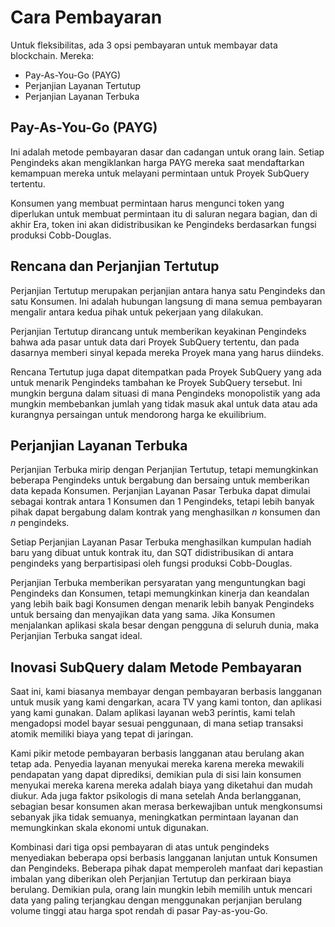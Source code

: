 # Cara Pembayaran

Untuk fleksibilitas, ada 3 opsi pembayaran untuk membayar data blockchain. Mereka:

- Pay-As-You-Go (PAYG)
- Perjanjian Layanan Tertutup
- Perjanjian Layanan Terbuka

## Pay-As-You-Go (PAYG)

Ini adalah metode pembayaran dasar dan cadangan untuk orang lain. Setiap Pengindeks akan mengiklankan harga PAYG mereka saat mendaftarkan kemampuan mereka untuk melayani permintaan untuk Proyek SubQuery tertentu.

Konsumen yang membuat permintaan harus mengunci token yang diperlukan untuk membuat permintaan itu di saluran negara bagian, dan di akhir Era, token ini akan didistribusikan ke Pengindeks berdasarkan fungsi produksi Cobb-Douglas.

## Rencana dan Perjanjian Tertutup

Perjanjian Tertutup merupakan perjanjian antara hanya satu Pengindeks dan satu Konsumen. Ini adalah hubungan langsung di mana semua pembayaran mengalir antara kedua pihak untuk pekerjaan yang dilakukan.

Perjanjian Tertutup dirancang untuk memberikan keyakinan Pengindeks bahwa ada pasar untuk data dari Proyek SubQuery tertentu, dan pada dasarnya memberi sinyal kepada mereka Proyek mana yang harus diindeks.

Rencana Tertutup juga dapat ditempatkan pada Proyek SubQuery yang ada untuk menarik Pengindeks tambahan ke Proyek SubQuery tersebut. Ini mungkin berguna dalam situasi di mana Pengindeks monopolistik yang ada mungkin membebankan jumlah yang tidak masuk akal untuk data atau ada kurangnya persaingan untuk mendorong harga ke ekuilibrium.

## Perjanjian Layanan Terbuka

Perjanjian Terbuka mirip dengan Perjanjian Tertutup, tetapi memungkinkan beberapa Pengindeks untuk bergabung dan bersaing untuk memberikan data kepada Konsumen. Perjanjian Layanan Pasar Terbuka dapat dimulai sebagai kontrak antara 1 Konsumen dan 1 Pengindeks, tetapi lebih banyak pihak dapat bergabung dalam kontrak yang menghasilkan *n* konsumen dan *n* pengindeks.

Setiap Perjanjian Layanan Pasar Terbuka menghasilkan kumpulan hadiah baru yang dibuat untuk kontrak itu, dan SQT didistribusikan di antara pengindeks yang berpartisipasi oleh fungsi produksi Cobb-Douglas.

Perjanjian Terbuka memberikan persyaratan yang menguntungkan bagi Pengindeks dan Konsumen, tetapi memungkinkan kinerja dan keandalan yang lebih baik bagi Konsumen dengan menarik lebih banyak Pengindeks untuk bersaing dan menyajikan data yang sama. Jika Konsumen menjalankan aplikasi skala besar dengan pengguna di seluruh dunia, maka Perjanjian Terbuka sangat ideal.

## Inovasi SubQuery dalam Metode Pembayaran

Saat ini, kami biasanya membayar dengan pembayaran berbasis langganan untuk musik yang kami dengarkan, acara TV yang kami tonton, dan aplikasi yang kami gunakan. Dalam aplikasi layanan web3 perintis, kami telah mengadopsi model bayar sesuai penggunaan, di mana setiap transaksi atomik memiliki biaya yang tepat di jaringan.

Kami pikir metode pembayaran berbasis langganan atau berulang akan tetap ada. Penyedia layanan menyukai mereka karena mereka mewakili pendapatan yang dapat diprediksi, demikian pula di sisi lain konsumen menyukai mereka karena mereka adalah biaya yang diketahui dan mudah diukur. Ada juga faktor psikologis di mana setelah Anda berlangganan, sebagian besar konsumen akan merasa berkewajiban untuk mengkonsumsi sebanyak jika tidak semuanya, meningkatkan permintaan layanan dan memungkinkan skala ekonomi untuk digunakan.

Kombinasi dari tiga opsi pembayaran di atas untuk pengindeks menyediakan beberapa opsi berbasis langganan lanjutan untuk Konsumen dan Pengindeks. Beberapa pihak dapat memperoleh manfaat dari kepastian imbalan yang diberikan oleh Perjanjian Tertutup dan perkiraan biaya berulang. Demikian pula, orang lain mungkin lebih memilih untuk mencari data yang paling terjangkau dengan menggunakan perjanjian berulang volume tinggi atau harga spot rendah di pasar Pay-as-you-Go.
